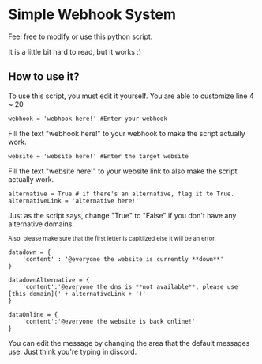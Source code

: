 # Simple Webhook System

Feel free to modify or use this python script.

It is a little bit hard to read, but it works :)

## How to use it?

To use this script, you must edit it yourself. You are able to customize line 4 ~ 20

```
webhook = 'webhook here!' #Enter your webhook
```
Fill the text "webhook here!" to your webhook to make the script actually work.

```
website = 'website here!' #Enter the target website

```
Fill the text "website here!" to your website link to also make the script actually work.

```
alternative = True # if there's an alternative, flag it to True.
alternativeLink = 'alternative here!'
```
Just as the script says, change "True" to "False" if you don't have any alternative domains.

<sup> Also, please make sure that the first letter is capitlized else it will be an error.</sup>

```
datadown = {
    'content' : '@everyone the website is currently **down**'
}

datadownAlternative = {
    'content':'@everyone the dns is **not available**, please use [this domain](' + alternativeLink + ')'
}

dataOnline = {
    'content':'@everyone the website is back online!'
}
```
You can edit the message by changing the area that the default messages use.
Just think you're typing in discord.